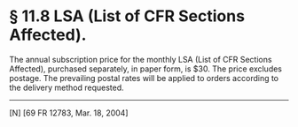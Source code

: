 # § 11.8   LSA (List of CFR Sections Affected).

The annual subscription price for the monthly LSA (List of CFR Sections Affected), purchased separately, in paper form, is $30. The price excludes postage. The prevailing postal rates will be applied to orders according to the delivery method requested.



---

[N] [69 FR 12783, Mar. 18, 2004]




